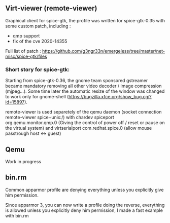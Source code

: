 ## Virt-viewer (remote-viewer)

Graphical client for spice-gtk, the profile was written for spice-gtk-0.35 with some custom patch, including :

- qmp support
- fix of the cve 2020-14355

Full list of patch : https://github.com/g3ngr33n/emergeless/tree/master/net-misc/spice-gtk/files

### Short story for spice-gtk:

Starting from spice-gtk-0.36, the gnome team sponsored gstreamer became mandatory removing all other video decoder / image compression (mjpeg...). Some time later the automatic resize of the window was changed to work only for gnome-shell (https://bugzilla.xfce.org/show_bug.cgi?id=15897). 

remote-viewer is used separetely of the qemu daemon (socket connection remote-viewer spice+unix:/) with chardev spiceport org.qemu.monitor.qmp.0 (Giving the control of power off / reset or pause on the virtual system) and virtserialport com.redhat.spice.0 (allow mouse passtrough host <-> guest)

## Qemu

Work in progress

## bin.rm

Common apparmor profile are denying everything unless you explicitly give him permission. 

Since apparmor 3, you can now write a profile doing the reverse, everything is allowed unless you explicitly deny him permission, I made a fast example with bin.rm 